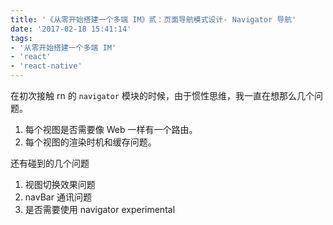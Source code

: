 ```yaml
---
title: '《从零开始搭建一个多端 IM》贰：页面导航模式设计- Navigator 导航'
date: '2017-02-18 15:41:14'
tags:
- '从零开始搭建一个多端 IM'
- 'react'
- 'react-native'
---
```


在初次接触 rn 的 `navigator` 模块的时候，由于惯性思维，我一直在想那么几个问题。  
1. 每个视图是否需要像 Web 一样有一个路由。
2. 每个视图的渲染时机和缓存问题。

还有碰到的几个问题
1. 视图切换效果问题
2. navBar 通讯问题
3. 是否需要使用 navigator experimental
